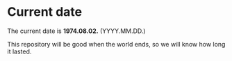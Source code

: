 # Current date

The current date is **1974.08.02.** (YYYY.MM.DD.)

This repository will be good when the world ends, so we will know how long it lasted.